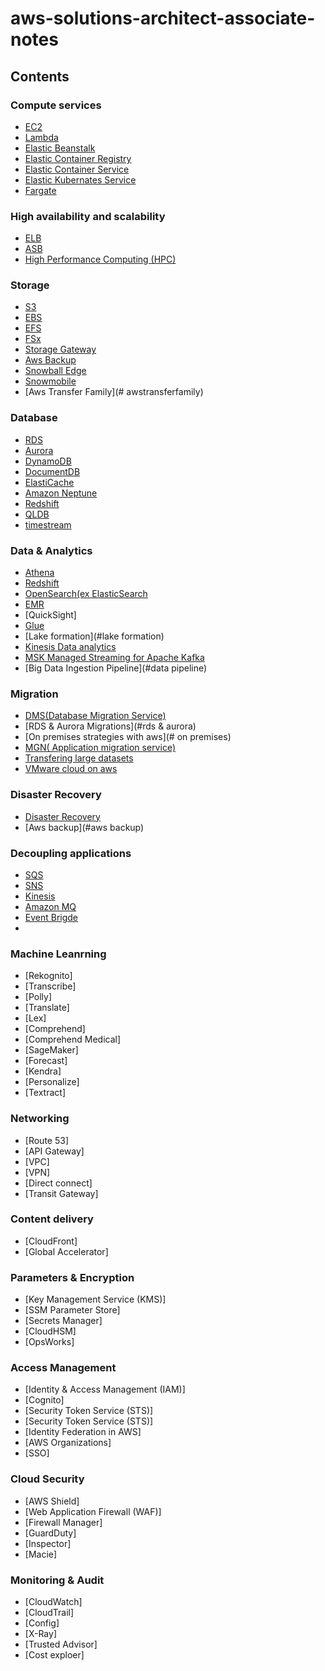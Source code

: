 # aws-solutions-architect-associate-notes
## Contents
### Compute services
- [EC2](#ec2)
- [Lambda](#lambda)
- [Elastic Beanstalk](#elasticbeanstalk)
- [Elastic Container Registry](#ecr)
- [Elastic Container Service](#ecs)
- [Elastic Kubernates Service](#EKS)
- [Fargate](#fargate)

### High availability and scalability 
 - [ELB](#elb)
 - [ASB](#asb)
 - [High Performance Computing (HPC)](#hpc)

### Storage
- [S3](#s3)
- [EBS](#ebs)
- [EFS](#efs)
- [FSx](#fsx)
- [Storage Gateway](#storagegateway)
- [Aws Backup](#awsbackup)
- [Snowball Edge](#snowballedge)
- [Snowmobile](#snowmobile)
- [Aws Transfer Family](# awstransferfamily)

### Database
- [RDS](#rds)
- [Aurora](#aurora)
- [DynamoDB](#dynamoDB)
- [DocumentDB](#documentDB)
- [ElastiCache](#elasticache)
- [Amazon Neptune](#netptune)
- [Redshift](#redshift)
- [QLDB](#qldb)
- [timestream](#timestream)

### Data & Analytics
- [Athena](#athena)
- [Redshift](#)
- [OpenSearch(ex ElasticSearch](#openSearch)
- [EMR](#emr)
- [QuickSight]
- [Glue](#glue)
- [Lake formation](#lake formation)
- [Kinesis Data analytics](#kinesis-data-analytics)
- [MSK Managed Streaming for Apache Kafka](#msk)
- [Big Data Ingestion Pipeline](#data pipeline)

###  Migration
- [DMS(Database Migration Service)](#dms)
- [RDS & Aurora Migrations](#rds & aurora)
- [On premises strategies with aws](# on premises)
- [MGN( Application migration service)](#mgn)
- [Transfering large datasets](#tranfer)
- [VMware cloud on aws](#vmWare)

### Disaster Recovery 
- [Disaster Recovery](#disaster)
- [Aws backup](#aws backup)

### Decoupling applications 
- [SQS](#sqs)
- [SNS](#sns)
- [Kinesis](#kinesis)
- [Amazon MQ](#amazon-mq)
- [Event Brigde](#event-bridge)
- 
### Machine Leanrning
- [Rekognito]
- [Transcribe]
- [Polly]
- [Translate]
- [Lex]
- [Comprehend]
- [Comprehend Medical]
- [SageMaker]
- [Forecast]
- [Kendra]
- [Personalize] 
- [Textract]

### Networking
- [Route 53]
- [API Gateway]
- [VPC]
- [VPN]
- [Direct connect]
- [Transit Gateway]

### Content delivery
- [CloudFront]
- [Global Accelerator]

### Parameters & Encryption
- [Key Management Service (KMS)]
- [SSM Parameter Store]
- [Secrets Manager]
- [CloudHSM]
- [OpsWorks]


### Access Management 
- [Identity & Access Management (IAM)]
- [Cognito]
- [Security Token Service (STS)]
- [Security Token Service (STS)]
- [Identity Federation in AWS]
- [AWS Organizations]
- [SSO]

### Cloud Security
- [AWS Shield]
- [Web Application Firewall (WAF)]
- [Firewall Manager]
- [GuardDuty]
- [Inspector]
- [Macie]

### Monitoring & Audit
- [CloudWatch]
- [CloudTrail]
- [Config]
- [X-Ray]
- [Trusted Advisor]
- [Cost exploer]
